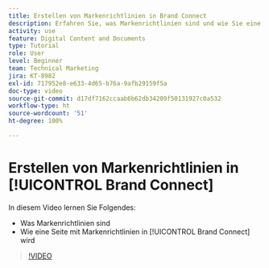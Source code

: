```yaml
---
title: Erstellen von Markenrichtlinien in Brand Connect
description: Erfahren Sie, was Markenrichtlinien sind und wie Sie eine Seite mit Markenrichtlinien in Brand Connect für [!UICONTROL Workfront DAM] erstellen.
activity: use
feature: Digital Content and Documents
type: Tutorial
role: User
level: Beginner
team: Technical Marketing
jira: KT-8982
exl-id: 717952e8-e633-4d65-b76a-9afb29159f5a
doc-type: video
source-git-commit: d17df7162ccaab6b62db34209f50131927c0a532
workflow-type: ht
source-wordcount: '51'
ht-degree: 100%

---
```


# Erstellen von Markenrichtlinien in [!UICONTROL Brand Connect]

In diesem Video lernen Sie Folgendes:

* Was Markenrichtlinien sind
* Wie eine Seite mit Markenrichtlinien in [!UICONTROL Brand Connect] wird

>[!VIDEO](https://video.tv.adobe.com/v/3418761/?quality=12&learn=on&enablevpops&captions=ger)
